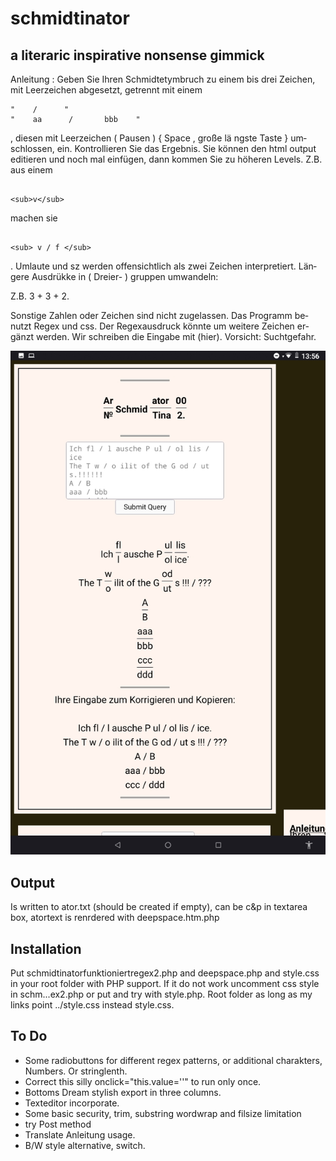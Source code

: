 # schmidtinator
## a literaric inspirative nonsense gimmick
An­lei­tung : Ge­ben Sie Ihr­en Schmidt­etym­bruch zu ein­em bis drei Zei­chen, mit Leer­zei­chen ab­ge­setzt, ge­tren­nt mit ei­nem
```
"	 /  	"
"	 aa 	 /  	 bbb  	"
```

, die­sen mit Leer­zei­chen ( Pau­sen ) { Spa­ce , gro­ße lä ng­ste Tast­e } um­schlos­sen, ein. Kon­trol­lieren Sie das Er­geb­nis. Sie kön­nen den html out­put e­di­tie­ren und noch mal ein­fü­gen, dann kom­men Sie zu höh­er­en Le­vels. Z.B. aus ei­nem
```

<sub>v</sub>
```
mach­en sie
```

<sub> v / f </sub>
```

. Um­lau­te und sz wer­den of­fen­sicht­lich als zwei Zei­chen in­ter­pre­tiert. Län­ge­re Aus­drük­ke in ( Drei­er- ) grup­pen um­wan­deln:

Z.B. 3 + 3 + 2.

Sonst­ige Zahl­en oder Zeich­en sind nicht zu­ge­las­sen. Das Pro­gramm be­nutzt Reg­ex und css. Der Re­gex­aus­druck kön­nte um wei­te­re Zeich­en er­gänzt wer­den. Wir schrei­ben die Ein­ga­be mit (hier). Vorsicht: Suchtgefahr.

![screenshot](Screenshot_2021.jpeg)
## Output
Is written to ator.txt (should be created if empty), can be c&p in textarea box, atortext is renrdered with deepspace.htm.php

## Installation

Put schmidtinatorfunktioniertregex2.php and deepspace.php and style.css in your root folder with PHP support.
If it do not work uncomment css style in schm...ex2.php or put and try with style.php.
Root folder as long as my links point ../style.css instead style.css.


## To Do

* Some radiobuttons for different regex patterns, or additional charakters, Numbers. Or stringlenth.
* Correct this silly onclick="this.value=''" to run only once.
* Bottoms Dream stylish export in three columns.
* Texteditor incorporate.
* Some basic security, trim, substring wordwrap and filsize limitation
* try Post method
* Translate Anleitung usage. 
* B/W style alternative, switch.

